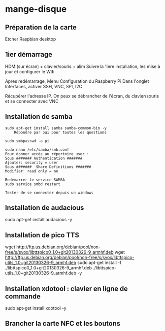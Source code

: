 # mange-disque

## Préparation de la carte
Etcher
Raspbian desktop

## 1ier démarrage
HDMI(sur écran) + clavier/souris + alim
Suivre la 1iere installation, les mise à jour et configurer le Wifi

Apres redémarrage, Menu Configuration du Raspberry Pi
Dans l'onglet Interfaces, activer SSH, VNC, SPI, I2C

Récupérer l'adresse IP.
On peux se débrancher de l'écran, du clavier/souris et se connecter avec VNC

## Installation de samba
	sudo apt-get install samba samba-common-bin -y
		Répondre par oui pour toutes les questions
	
	sudo smbpasswd -a pi
	
	sudo nano /etc/samba/smb.conf
	Pour donner accès au répertoire user :
	Sous ####### Authentication #######
	Ajouter: security = user
	Sous #######  Share Definitions ####### 
	Modifier: read only = no
	
	Redémarrer le service SAMBA
	sudo service smbd restart
	
	Tester de se connecter depuis un windows
	
## Installation de audacious
sudo apt-get install audacious -y

## Installation de pico TTS
wget http://ftp.us.debian.org/debian/pool/non-free/s/svox/libttspico0_1.0+git20130326-9_armhf.deb
wget http://ftp.us.debian.org/debian/pool/non-free/s/svox/libttspico-utils_1.0+git20130326-9_armhf.deb
sudo apt-get install -f ./libttspico0_1.0+git20130326-9_armhf.deb ./libttspico-utils_1.0+git20130326-9_armhf.deb -y

## Installation xdotool :  clavier en ligne de commande
sudo apt-get install xdotool -y

## Brancher la carte NFC et les boutons


